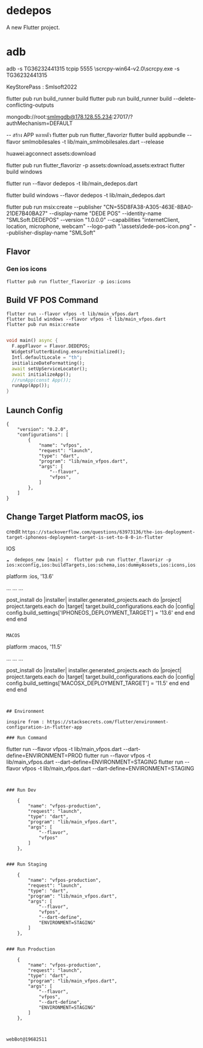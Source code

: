 # dedepos

A new Flutter project.

# adb
adb -s TG36232441315 tcpip 5555
\scrcpy-win64-v2.0\scrcpy.exe -s TG36232441315

KeyStorePass : Smlsoft2022

flutter pub run build_runner build
flutter pub run build_runner build --delete-conflicting-outputs

mongodb://root:smlmgdb@178.128.55.234:27017/?authMechanism=DEFAULT

-- สร้าง APP หลายตัว
flutter pub run flutter_flavorizr
flutter build appbundle --flavor smlmobilesales -t lib/main_smlmobilesales.dart --release


huawei:agconnect
assets:download

flutter pub run flutter_flavorizr -p assets:download,assets:extract
flutter build windows 

flutter run --flavor dedepos -t lib/main_dedepos.dart

flutter build windows --flavor dedepos -t lib/main_dedepos.dart

flutter pub run msix:create --publisher "CN=55D8FA38-A305-463E-8BA0-21DE7B40BA27" --display-name "DEDE POS" --identity-name "SMLSoft.DEDEPOS" --version "1.0.0.0" --capabilities "internetClient, location, microphone, webcam" --logo-path ".\assets\dede-pos-icon.png" --publisher-display-name "SMLSoft" 

## Flavor 

### Gen ios icons
```
flutter pub run flutter_flavorizr -p ios:icons  
```

## Build VF POS Command
```
flutter run --flavor vfpos -t lib/main_vfpos.dart
flutter build windows --flavor vfpos -t lib/main_vfpos.dart
flutter pub run msix:create


```

```dart
void main() async {
  F.appFlavor = Flavor.DEDEPOS;
  WidgetsFlutterBinding.ensureInitialized();
  Intl.defaultLocale = "th";
  initializeDateFormatting();
  await setUpServiceLocator();
  await initializeApp();
  //runApp(const App());
  runApp(App());
}

```

## Launch Config
```
{
    "version": "0.2.0",
    "configurations": [
        {
            "name": "vfpos",
            "request": "launch",
            "type": "dart",
            "program": "lib/main_vfpos.dart",
            "args": [
                "--flavor",
                "vfpos",
            ]
        },
    ]
}
```


## Change Target Platform macOS, ios

credit `https://stackoverflow.com/questions/63973136/the-ios-deployment-target-iphoneos-deployment-target-is-set-to-8-0-in-flutter`


IOS

```cli
☁  dedepos_new [main] ⚡  flutter pub run flutter_flavorizr -p ios:xcconfig,ios:buildTargets,ios:schema,ios:dummyAssets,ios:icons,ios:plist,ios:launchScreen 

```
platform :ios, '13.6'

...
...
...

post_install do |installer|
  installer.generated_projects.each do |project|
    project.targets.each do |target|
      target.build_configurations.each do |config|
        config.build_settings['IPHONEOS_DEPLOYMENT_TARGET'] = '13.6'
      end
    end
  end
end
```

MACOS

```
platform :macos, '11.5'

...
...
...

post_install do |installer|
  installer.generated_projects.each do |project|
    project.targets.each do |target|
      target.build_configurations.each do |config|
        config.build_settings['MACOSX_DEPLOYMENT_TARGET'] = '11.5'
      end
    end
  end
end
```


## Environment 

inspire from : https://stacksecrets.com/flutter/environment-configuration-in-flutter-app

### Run Command

```
flutter run --flavor vfpos -t lib/main_vfpos.dart --dart-define=ENVIRONMENT=PROD
flutter run --flavor vfpos -t lib/main_vfpos.dart --dart-define=ENVIRONMENT=STAGING
flutter run --flavor vfpos -t lib/main_vfpos.dart --dart-define=ENVIRONMENT=STAGING
```


### Run Dev
```
        {
            "name": "vfpos-production",
            "request": "launch",
            "type": "dart",
            "program": "lib/main_vfpos.dart",
            "args": [
                "--flavor",
                "vfpos"
            ]
        },
```

### Run Staging
```
        {
            "name": "vfpos-production",
            "request": "launch",
            "type": "dart",
            "program": "lib/main_vfpos.dart",
            "args": [
                "--flavor",
                "vfpos",
                "--dart-define",
                "ENVIRONMENT=STAGING"
            ]
        },
```

### Run Production
```
        {
            "name": "vfpos-production",
            "request": "launch",
            "type": "dart",
            "program": "lib/main_vfpos.dart",
            "args": [
                "--flavor",
                "vfpos",
                "--dart-define",
                "ENVIRONMENT=STAGING"
            ]
        },
```


webBot@19682511